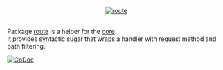 <p align="center"><a href="https://godoc.org/github.com/volatile/route"><img src="http://volatile.whitedevops.com/images/repositories/route/logo.png" alt="route" title="route"></a><br><br></p>

Package [route](https://godoc.org/github.com/volatile/route) is a helper for the [core](https://godoc.org/github.com/volatile/core).  
It provides syntactic sugar that wraps a handler with request method and path filtering.

[![GoDoc](https://godoc.org/github.com/volatile/route?status.svg)](https://godoc.org/github.com/volatile/route)
